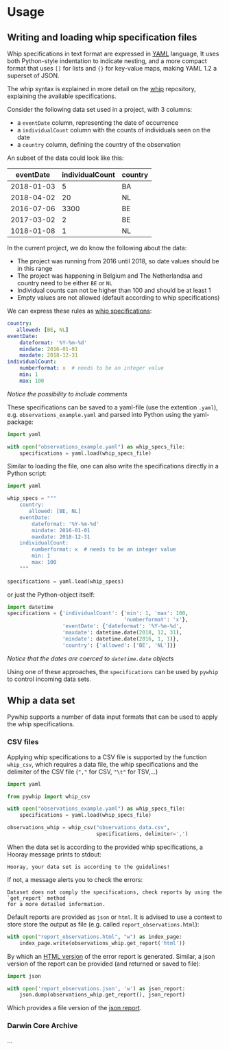 
# Usage

## Writing and loading whip specification files

Whip specifications in text format are expressed in [YAML](https://en.wikipedia.org/wiki/YAML) 
language,  It uses both Python-style indentation to indicate nesting, and a more compact 
format that uses `[]` for lists and `{}` for key-value maps, making YAML 1.2 a superset of JSON.

The whip syntax is explained in more detail on the [whip](https://github.com/inbo/whip) repository,
explaining the available specifications. 

Consider the following data set used in a project, with 3 columns:
* a `eventDate` column, representing the date of occurrence
* a `individualCount` column with the counts of individuals seen on the date
* a `country` column, defining the country of the observation  

An subset of the data could look like this:

eventDate  | individualCount | country
-----------|-----------------|---------
2018-01-03 | 5               |  BA  
2018-04-02 | 20              |  NL
2016-07-06 | 3300            |  BE
2017-03-02 | 2               |  BE
1018-01-08 | 1               |  NL

In the current project, we do know the following about the data:
* The project was running from 2016 until 2018, so date values should be in this range
* The project was happening in Belgium and The Netherlandsa and country need to be either `BE` or `NL`
* Individual counts can not be higher than 100 and should be at least 1 
* Empty values are not allowed (default according to whip specifications)

We can express these rules as [whip specifications](https://github.com/inbo/whip):

```yaml
country:
   allowed: [BE, NL]
eventDate:
    dateformat: '%Y-%m-%d'
    mindate: 2016-01-01
    maxdate: 2018-12-31
individualCount:
    numberformat: x  # needs to be an integer value
    min: 1
    max: 100
```
*Notice the possibility to include comments*

These specifications can be saved to a yaml-file (use the extention `.yaml`), e.g. `observations_example.yaml` 
and parsed into Python using the yaml-package:

```python
import yaml

with open("observations_example.yaml") as whip_specs_file:
    specifications = yaml.load(whip_specs_file)
``` 

Similar to loading the file, one can also write the specifications directly in a Python script:

```python
import yaml

whip_specs = """
    country:
       allowed: [BE, NL]
    eventDate:
        dateformat: '%Y-%m-%d'
        mindate: 2016-01-01
        maxdate: 2018-12-31
    individualCount:
        numberformat: x  # needs to be an integer value
        min: 1
        max: 100
    """
 
specifications = yaml.load(whip_specs)  
```
or just the Python-object itself:
```python
import datetime
specifications = {'individualCount': {'min': 1, 'max': 100, 
                                      'numberformat': 'x'}, 
                  'eventDate': {'dateformat': '%Y-%m-%d', 
                  'maxdate': datetime.date(2018, 12, 31), 
                  'mindate': datetime.date(2016, 1, 1)}, 
                  'country': {'allowed': ['BE', 'NL']}}

```
*Notice that the dates are coerced to `datetime.date` objects*

Using one of these approaches, the `specifications` can be used by `pywhip` to control incoming data sets.

## Whip a data set

Pywhip supports a number of data input formats that can be used to apply the whip specifications.

### CSV files

Applying whip specifications to a CSV file is supported by the function `whip_csv`, which requires
a data  file, the whip specifications and the delimiter of the CSV file (`","` for CSV, `"\t"` for TSV,...)

```python
import yaml

from pywhip import whip_csv

with open("observations_example.yaml") as whip_specs_file:
    specifications = yaml.load(whip_specs_file)

observations_whip = whip_csv("observations_data.csv", 
                             specifications, delimiter=',')
```
When the data set is according to the provided whip specifications, a Hooray message prints to stdout:

```
Hooray, your data set is according to the guidelines! 
```

If not, a message alerts you to check the errors:

```
Dataset does not comply the specifications, check reports by using the `get_report` method 
for a more detailed information.
```

Default reports are provided as `json` or `html`. It is advised to use a context to store 
store the output as file (e.g. called `report_observations.html`):

```python
with open("report_observations.html", "w") as index_page:
    index_page.write(observations_whip.get_report('html'))
```

By which an [HTML version](report_observations.html) of the error report is generated. Similar, 
a json version of the report can be provided (and returned or saved to file):

```python
import json

with open('report_observations.json', 'w') as json_report:
    json.dump(observations_whip.get_report(), json_report)
```

Which provides a file version of the [json report](report_observations.json).


### Darwin Core Archive

...





 


 

